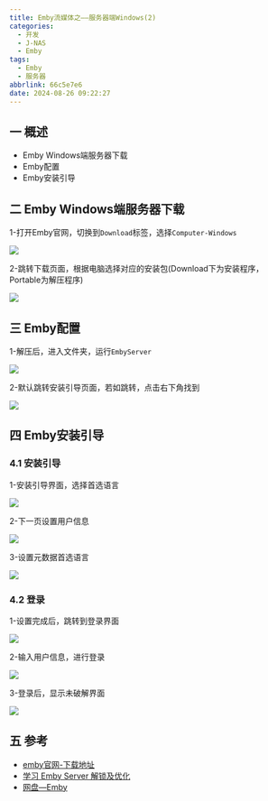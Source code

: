 ```yaml
---
title: Emby流媒体之——服务器端Windows(2)
categories:
  - 开发
  - J-NAS
  - Emby
tags:
  - Emby
  - 服务器
abbrlink: 66c5e7e6
date: 2024-08-26 09:22:27
---
```

## 一 概述

* Emby Windows端服务器下载
* Emby配置
* Emby安装引导

<!--more-->

## 二 Emby Windows端服务器下载

1-打开Emby官网，切换到`Download`标签，选择`Computer-Windows`

![][1]

2-跳转下载页面，根据电脑选择对应的安装包(Download下为安装程序，Portable为解压程序)

![][2]

## 三 Emby配置

1-解压后，进入文件夹，运行`EmbyServer`

![][3]

2-默认跳转安装引导页面，若如跳转，点击右下角找到

![][4]

## 四 Emby安装引导

### 4.1 安装引导

1-安装引导界面，选择首选语言

![][5]

2-下一页设置用户信息

![][6]

3-设置元数据首选语言

![][7]

### 4.2 登录

1-设置完成后，跳转到登录界面

![][8]

2-输入用户信息，进行登录

![][9]

3-登录后，显示未破解界面

![][10]

## 五 参考

* [emby官网-下载地址](https://emby.media/download.html)
* [学习 Emby Server 解锁及优化](https://hgl2.com/2023/unlock-emby/)
* [网盘—Emby](https://act.jiawei.xin:10086/tmp/?dir=emby)



[1]:https://cdn.jsdelivr.net/gh/pgzxc/cdn/blog-nas/nas-emby-2-win-download-1.png
[2]:https://cdn.jsdelivr.net/gh/pgzxc/cdn/blog-nas/nas-emby-2-win-download-choice-2.png
[3]:https://cdn.jsdelivr.net/gh/pgzxc/cdn/blog-nas/nas-emby-2-win-exe-click-3.png
[4]:https://cdn.jsdelivr.net/gh/pgzxc/cdn/blog-nas/nas-emby-2-win-service-look-4.png
[5]:https://cdn.jsdelivr.net/gh/pgzxc/cdn/blog-nas/nas-emby-2-win-welcom-5.png
[6]:https://cdn.jsdelivr.net/gh/pgzxc/cdn/blog-nas/nas-emby-2-win-userinfo-6.png
[7]:https://cdn.jsdelivr.net/gh/pgzxc/cdn/blog-nas/nas-emby-2-win-meta-7.png
[8]:https://cdn.jsdelivr.net/gh/pgzxc/cdn/blog-nas/nas-emby-2-win-login-choice-8.png
[9]:https://cdn.jsdelivr.net/gh/pgzxc/cdn/blog-nas/nas-emby-2-win-login-9.png
[10]:https://cdn.jsdelivr.net/gh/pgzxc/cdn/blog-nas/nas-emby-2-win-main-10.png